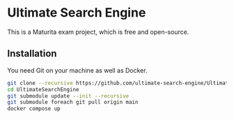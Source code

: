 # Ultimate Search Engine

This is a Maturita exam project, which is free and open-source.

## Installation

You need Git on your machine as well as Docker.

```bash
git clone --recursive https://github.com/ultimate-search-engine/UltimateSearchEngine.git
cd UltimateSearchEngine
git submodule update --init --recursive
git submodule foreach git pull origin main
docker compose up
```
